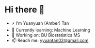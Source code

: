 # Hi there 👋

- ⚡ I'm Yuanyuan (Amber) Tan
- 🌱 Currently learning: Machine Learning
- 💼 Working on: BU Biostatistics MS
- 📫 Reach me: yyuantan02@gmail.com
